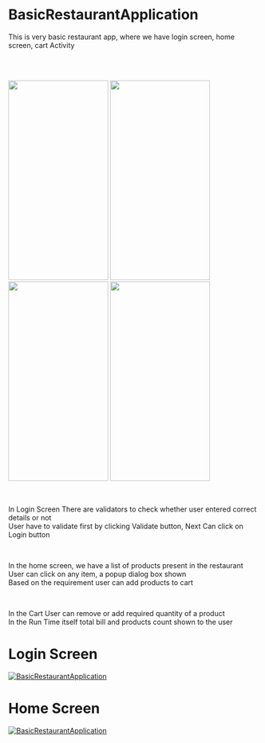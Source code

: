 # BasicRestaurantApplication
This is very basic restaurant app, where we have login screen, home screen, cart Activity

<br/><br/>

<!-- ![1](https://user-images.githubusercontent.com/82259446/129228921-d6e80fa9-bece-4834-a211-95cc58ac9116.png)
![2](https://user-images.githubusercontent.com/82259446/129228953-a3133aaf-badf-4c96-aa7f-46f50dacb826.png)
![3](https://user-images.githubusercontent.com/82259446/129228961-490f9c59-0237-4f48-93c2-60b87627b16f.png)
![4](https://user-images.githubusercontent.com/82259446/129228972-94b688b5-139b-4664-bf71-7f93b6181d7a.png) -->

<p float="left">
  
<img src="https://user-images.githubusercontent.com/82259446/129228921-d6e80fa9-bece-4834-a211-95cc58ac9116.png"  width="200" height="400" />
<img src="https://user-images.githubusercontent.com/82259446/129228953-a3133aaf-badf-4c96-aa7f-46f50dacb826.png"  width="200" height="400" />
  
<img src="https://user-images.githubusercontent.com/82259446/129228961-490f9c59-0237-4f48-93c2-60b87627b16f.png"  width="200" height="400" />
<img src="https://user-images.githubusercontent.com/82259446/129228972-94b688b5-139b-4664-bf71-7f93b6181d7a.png"  width="200" height="400" />
</p>




<br/>

In Login Screen There are validators to check whether user entered correct details or not <br/>
User have to validate first by clicking Validate button, Next Can click on Login button <br/>

<br/>

In the home screen, we have a list of products present in the restaurant <br/>
User can click on any item, a popup dialog box shown <br/>
Based on the requirement user can add products to cart <br/>

<br/>

In the Cart User can remove or add required quantity of a product <br/>
In the Run Time itself total bill and products count shown to the user <br/>

# Login Screen
[![BasicRestaurantApplication](https://img.youtube.com/vi/PkVIWNY4xKE/0.jpg)](https://www.youtube.com/watch?v=PkVIWNY4xKE)

# Home Screen
[![BasicRestaurantApplication](https://img.youtube.com/vi/7o8dNTEpNy8/0.jpg)](https://www.youtube.com/watch?v=7o8dNTEpNy8)
